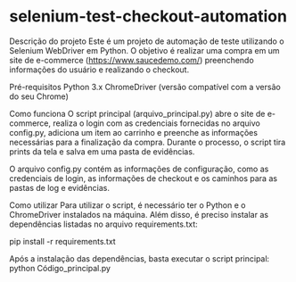 # selenium-test-checkout-automation
Descrição do projeto
Este é um projeto de automação de teste utilizando o Selenium WebDriver em Python. O objetivo é realizar uma compra em um site de e-commerce (https://www.saucedemo.com/) preenchendo informações do usuário e realizando o checkout.

Pré-requisitos
Python 3.x
ChromeDriver (versão compatível com a versão do seu Chrome)

Como funciona
O script principal (arquivo_principal.py) abre o site de e-commerce, realiza o login com as credenciais fornecidas no arquivo config.py, adiciona um item ao carrinho e preenche as informações necessárias para a finalização da compra. Durante o processo, o script tira prints da tela e salva em uma pasta de evidências.

O arquivo config.py contém as informações de configuração, como as credenciais de login, as informações de checkout e os caminhos para as pastas de log e evidências.

Como utilizar
Para utilizar o script, é necessário ter o Python e o ChromeDriver instalados na máquina. Além disso, é preciso instalar as dependências listadas no arquivo requirements.txt:

pip install -r requirements.txt

Após a instalação das dependências, basta executar o script principal:
python Código_principal.py
